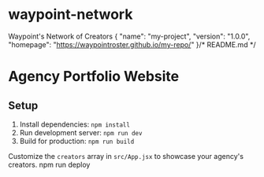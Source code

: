 # waypoint-network
Waypoint's Network of Creators
{
  "name": "my-project",
  "version": "1.0.0",
  "homepage": "https://waypointroster.github.io/my-repo/"
}/* README.md */
# Agency Portfolio Website

## Setup

1. Install dependencies: `npm install`
2. Run development server: `npm run dev`
3. Build for production: `npm run build`

Customize the `creators` array in `src/App.jsx` to showcase your agency's creators.
npm run deploy
